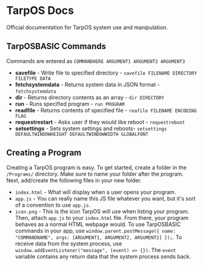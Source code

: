 # TarpOS Docs
Official documentation for TarpOS system use and manipulation.

## TarpOSBASIC Commands
Commands are entered as `COMMANDHERE ARGUMENT1 ARGUMENT2 ARGUMENT3`
- <b>savefile</b> - Write file to specified directory - `savefile FILENAME DIRECTORY FILETYPE DATA`
- <b>fetchsystemdata</b> - Returns system data in JSON format - `fetchsystemdata`
- <b>dir</b> - Returns directory contents as an array  - `dir DIRECTORY`
- <b>run</b> - Runs specified program - `run PROGRAM`
- <b>readfile</b> - Returns contents of specified file - `reafile FILENAME ENCODING FLAG` 
- <b>requestrestart</b> - Asks user if they would like reboot - `requestreboot`
- <b>setsettings</b> - Sets system settings and reboots- `setsettings DEFAULTWINDOWHEIGHT DEFAULTWINDOWWIDTH GLOBALFONT`

## Creating a Program
Creating a TarpOS program is easy. To get started, create a folder in the `/Programs/` directory. Make sure to name your folder after the program. Next, add/create the following files in your new folder.
- `index.html` - What will display when a user opens your program.
- `app.js` - You can really name this JS file whatever you want, but it's sort of a convention to use `app.js`.
- `icon.png` - This is the icon TarpOS will use when listing your program.
Then, attach `app.js` to your `index.html` file. From there, your program behaves as a normal HTML webpage would.
To use TarpOSBASIC commands in your app, use `window.parent.postMessage({ name: "COMMANDNAME", args: [ARGUMENT1, ARGUMENT2, ARGUMENT2] });`. To receive data from the system process, use `window.addEventListener("message", (event) => {})`. The `event` variable contains any return data that the system process sends back.